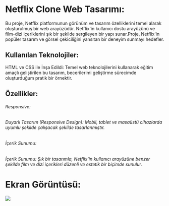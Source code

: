 <h1>Netflix Clone Web Tasarımı:</h1>

Bu proje, Netflix platformunun görünüm ve tasarım özelliklerini temel alarak oluşturulmuş bir web arayüzüdür. Netflix'in kullanıcı dostu arayüzünü ve film-dizi içeriklerini şık bir şekilde sergileyen bir yapı sunar.Proje, Netflix'in popüler tasarım ve görsel çekiciliğini yansıtan bir deneyim sunmayı hedefler.

<h2>Kullanılan Teknolojiler:</h2>

HTML ve CSS ile İnşa Edildi: Temel web teknolojilerini kullanarak eğitim amaçlı geliştirilen bu tasarım, becerilerimi geliştirme sürecimde oluşturduğum pratik bir örnektir.

<h2>Özellikler:</h2>

<h6>Responsive:<h6>

Duyarlı Tasarım (Responsive Design): Mobil, tablet ve masaüstü cihazlarda uyumlu şekilde çalışacak şekilde tasarlanmıştır.

<h6>İçerik Sunumu:<h6>

İçerik Sunumu: Şık bir tasarımla, Netflix'in kullanıcı arayüzüne benzer şekilde film ve dizi içerikleri düzenli ve estetik bir biçimde sunulur.

<h1>Ekran Görüntüsü:</h1>

![](./media/project.gif)
